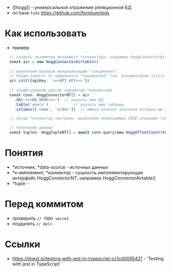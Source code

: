 * [[hogg]] - универсальное отражение реляционной БД
* on base `tsdx` https://github.com/formium/tsdx

# Как использовать
* пример
```typescript
  // создать экземпляр желаемого *коннектора, например HoggConnectorAirtable
  const air = new HoggConnectorAirtable()
  
  // выполняем базовую инициализацию "соединения". 
  // Опции зависят от выбранного "соединения" (см. документацию init() конкретного "соединения")
  air.init({apiKey: '<<<API_KEY>>>'})
  
  // конфигурируем другие параметры *коннектора
  const conn: HoggConnectorNT[] = air
    .db('<<<DB_NAME>>>')  // указать имя БД
    .table('users')           // указать имя таблицы
    .columns(['name', 'order'])  // имена колонок значения которых мы хотим получить (если такой колонки нет, то ошибки не будет)

  // когда *коннектор настроен, выполняем необходимые CRUD операции (см. ниже) ...

  // получение данных
  const tuples: HoggTupleNT[] = await conn.query(new HoggOffsetCount(true))
```

# Понятия
* *источник, *data-source - источных данных
* *к-имплемент, *коннектор - сущность имплементирующая интерфейс HoggConnectorNT, например HoggConnectorAirtable()
* *tuple - 

# Перед коммитом
* проверить `// TODO secret`
* поудалять `// del+`

# Ссылки
* https://itnext.io/testing-with-jest-in-typescript-cc1cd0095421 - 'Testing with jest in TypeScript'

